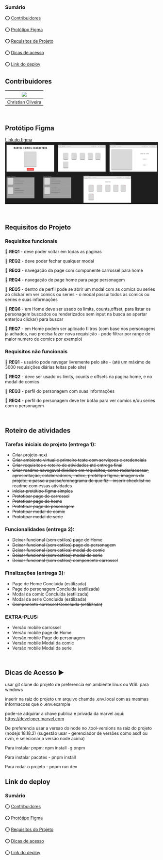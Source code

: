 <div  align="left">

### Sumário

:o: [Contribuidores](#contribuidores)

:o: [Protótipo Figma](#protótipo-figma)

:o: [Requisitos de Projeto](#requisitos-do-projeto)

:o: [Dicas de acesso](#dicas-de-acesso-arrow_forward)

:o: [Link do deploy](#link-do-deploy)

## Contribuidores

| [<img src="https://avatars.githubusercontent.com/u/116025325?v=4" width=115>](https://github.com/christiandoramo) |
| ----------------------------------------------------------------------------------------------------------------- |
| [Christian Oliveira](https://github.com/christiandoramo)                                                          |

<br>

## Protótipo Figma

[Link do figma](https://www.figma.com/file/wM0UP7UBtPNJk6sbAH87aw/Marvels-Comics-Mini-Wiki?type=design&node-id=0%3A1&mode=design&t=dVZIT831B0SCwkUC-1)
![Protótipo Figma](./prototipo.png)

<br>

## Requisitos do Projeto

### Requisitos funcionais

:pushpin: **REQ1** - deve poder voltar em todas as paginas

:pushpin: **REQ2** - deve poder fechar qualquer modal

:pushpin: **REQ3** - navegação da page com componente carrossel para home

:pushpin: **REQ4** - navegação de page home para page personagem

:pushpin: **REQ5** - dentro de perfil pode se abrir um modal com as comics ou series ao clickar em ver comics ou series - o modal possui todos as comics ou series e suas informações

:pushpin: **REQ6** - em Home deve ser usado os limits, counts,offset, para listar os personagem buscados ou renderizados sem input na busca ao apertar enter(ou clickar) para buscar

:pushpin: **REQ7** - em Home podem ser aplicado filtros (com base nos personagens ja achados, nao precisa fazer nova requisição - pode filtrar por range de maior numero de comics por exemplo)

### Requisitos não funcionais

:pushpin: **REQ1** - usuário pode navegar livremente pelo site - (até um máximo de 3000 requisições diárias feitas pelo site)

:pushpin: **REQ2** - deve ser usado os limits, counts e offsets na pagina home, e no modal de comics

:pushpin: **REQ3** - perfil do personagem com suas informações

:pushpin: **REQ4** - perfil do personagem deve ter botão para ver comics e/ou series com o personagem

<br>

## Roteiro de atividades

### Tarefas iniciais do projeto (entrega 1):

- ~~Criar projeto next~~
- ~~Criar ambiente virtual e primeiro teste com serviçoes e credenciais~~
- ~~Criar requisitos e roteiro de atividades até entrega final~~
- ~~Criar readme navegavel dividido em requisitos, como rodar/acessar, apresentação, colaboradores, indice, protótipo figma, imagens do projeto, o passo a passo/cronograma do que fiz - inserir checklist no readme com essas atividades~~
- ~~Iniciar protótipo figma simples~~
- ~~Prototipar page do carrossel~~
- ~~Prototipar page do home~~
- ~~Prototipar page do pesonagem~~
- ~~Prototipar modal de comic~~
- ~~Prototipar modal de serie~~

### Funcionalidades (entrega 2):

- ~~Deixar funcional (sem estilos) page de Home~~
- ~~Deixar funcional (sem estilos) page do personagem~~
- ~~Deixar funcional (sem estilos) modal de comic~~
- ~~Deixar funcional (sem estilos) modal de serie~~
- ~~Deixar funcional (sem estilos) componente carrossel~~

### Finalizações (entrega 3):

- Page de Home Concluída (estilizada)
- Page do personagem Concluída (estilizada)
- Modal da comic Concluída (estilizada)
- Modal da serie Concluída (estilizada)
- ~~Componente carrossel Concluída (estilizada)~~

### EXTRA-PLUS:

- Versão mobile carrossel
- Versão mobile page de Home
- Versão mobile Page do personagem
- Versão mobile Modal da comic
- Versão mobile Modal da serie

<br>

## Dicas de Acesso :arrow_forward:

usar git clone do projeto de preferencia em ambiente linux ou WSL para windows

inserir na raiz do projeto um arquivo chamda .env.local com as mesmas informacoes que o .env.example

pode-se adquirar a chave publica e privada da marvel aqui: https://developer.marvel.com

De preferencia usar a versao do node no .tool-versions na raiz do projeto (nodejs 18.18.2)
(sugestão usar - gerenciador de versões como asdf ou nvm, e selecionar a versão node acima)

Para instalar pnpm: npm install -g pnpm

Para instalar pacotes - pnpm install

Para rodar o projeto - pnpm run dev

## Link do deploy

### Sumário

:o: [Contribuidores](#contribuidores)

:o: [Protótipo Figma](#protótipo-figma)

:o: [Requisitos do Projeto](#requisitos-do-projeto)

:o: [Dicas de acesso](#dicas-de-acesso-arrow_forward)

:o: [Link do deploy](#link-do-deploy)

</div>
